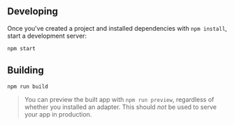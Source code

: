 
## Developing

Once you've created a project and installed dependencies with `npm install`, start a development server:

```bash
npm start
```

## Building

```bash
npm run build
```

> You can preview the built app with `npm run preview`, regardless of whether you installed an adapter. This should _not_ be used to serve your app in production.
